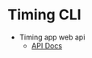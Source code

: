 # Timing CLI

* Timing app web api
  * [API Docs](https://web.timingapp.com/docs/index.html?javascript#update-the-specified-task)
